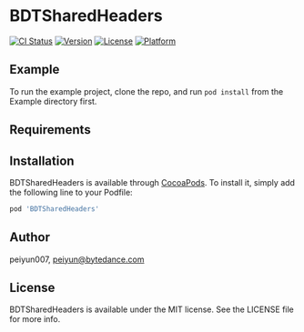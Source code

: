 # BDTSharedHeaders

[![CI Status](http://img.shields.io/travis/peiyun007/BDTSharedHeaders.svg?style=flat)](https://travis-ci.org/peiyun007/BDTSharedHeaders)
[![Version](https://img.shields.io/cocoapods/v/BDTSharedHeaders.svg?style=flat)](http://cocoapods.org/pods/BDTSharedHeaders)
[![License](https://img.shields.io/cocoapods/l/BDTSharedHeaders.svg?style=flat)](http://cocoapods.org/pods/BDTSharedHeaders)
[![Platform](https://img.shields.io/cocoapods/p/BDTSharedHeaders.svg?style=flat)](http://cocoapods.org/pods/BDTSharedHeaders)

## Example

To run the example project, clone the repo, and run `pod install` from the Example directory first.

## Requirements

## Installation

BDTSharedHeaders is available through [CocoaPods](http://cocoapods.org). To install
it, simply add the following line to your Podfile:

```ruby
pod 'BDTSharedHeaders'
```

## Author

peiyun007, peiyun@bytedance.com

## License

BDTSharedHeaders is available under the MIT license. See the LICENSE file for more info.
